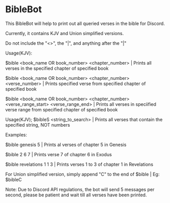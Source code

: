 # BibleBot

This BibleBot will help to print out all queried verses in the bible for Discord.

Currently, it contains KJV and Union simplified versions.

Do not include the "<>", the "|", and anything after the "|"

Usage(KJV):

$bible <book_name OR book_number> <chapter_number> | Prints all verses in the specified chapter of specified book

$bible <book_name OR book_number> <chapter_number> <verse_number> | Prints specified verse from specified chapter of specified book

$bible <book_name OR book_number> <chapter_number> <verse_range_start> <verse_range_end> | Prints all verses in speciified verse range from specified chapter of specified book

Usage(KJV); $bibleS <string_to_search> | Prints all verses that contain the specified string, NOT numbers

Examples:

$bible genesis 5 | Prints al verses of chapter 5 in Genesis

$bible 2 6 7 | Prints verse 7 of chapter 6 in Exodus

$bible revelations 1 1 3 | Prints verses 1 to 3 of chapter 1 in Revelations

For Union simplified version, simply append "C" to the end of $bible | Eg: $bibleC

Note: Due to Discord API regulations, the bot will send 5 messages per second, please be patient and wait till all verses have been printed.
